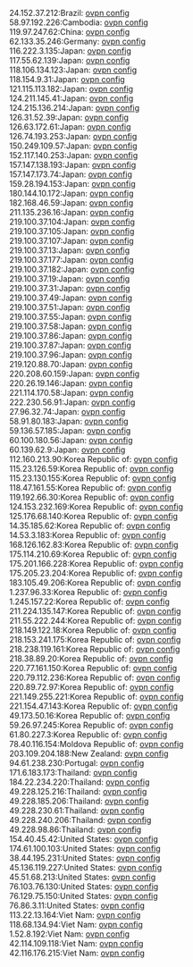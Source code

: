 24.152.37.212:Brazil: [ovpn config](vpn/24_152_37_212.ovpn)  
58.97.192.226:Cambodia: [ovpn config](vpn/58_97_192_226.ovpn)  
119.97.247.62:China: [ovpn config](vpn/119_97_247_62.ovpn)  
62.133.35.246:Germany: [ovpn config](vpn/62_133_35_246.ovpn)  
116.222.3.135:Japan: [ovpn config](vpn/116_222_3_135.ovpn)  
117.55.62.139:Japan: [ovpn config](vpn/117_55_62_139.ovpn)  
118.106.134.123:Japan: [ovpn config](vpn/118_106_134_123.ovpn)  
118.154.9.31:Japan: [ovpn config](vpn/118_154_9_31.ovpn)  
121.115.113.182:Japan: [ovpn config](vpn/121_115_113_182.ovpn)  
124.211.145.41:Japan: [ovpn config](vpn/124_211_145_41.ovpn)  
124.215.136.214:Japan: [ovpn config](vpn/124_215_136_214.ovpn)  
126.31.52.39:Japan: [ovpn config](vpn/126_31_52_39.ovpn)  
126.63.172.61:Japan: [ovpn config](vpn/126_63_172_61.ovpn)  
126.74.193.253:Japan: [ovpn config](vpn/126_74_193_253.ovpn)  
150.249.109.57:Japan: [ovpn config](vpn/150_249_109_57.ovpn)  
152.117.140.253:Japan: [ovpn config](vpn/152_117_140_253.ovpn)  
157.147.138.193:Japan: [ovpn config](vpn/157_147_138_193.ovpn)  
157.147.173.74:Japan: [ovpn config](vpn/157_147_173_74.ovpn)  
159.28.194.153:Japan: [ovpn config](vpn/159_28_194_153.ovpn)  
180.144.10.172:Japan: [ovpn config](vpn/180_144_10_172.ovpn)  
182.168.46.59:Japan: [ovpn config](vpn/182_168_46_59.ovpn)  
211.135.236.16:Japan: [ovpn config](vpn/211_135_236_16.ovpn)  
219.100.37.104:Japan: [ovpn config](vpn/219_100_37_104.ovpn)  
219.100.37.105:Japan: [ovpn config](vpn/219_100_37_105.ovpn)  
219.100.37.107:Japan: [ovpn config](vpn/219_100_37_107.ovpn)  
219.100.37.13:Japan: [ovpn config](vpn/219_100_37_13.ovpn)  
219.100.37.177:Japan: [ovpn config](vpn/219_100_37_177.ovpn)  
219.100.37.182:Japan: [ovpn config](vpn/219_100_37_182.ovpn)  
219.100.37.19:Japan: [ovpn config](vpn/219_100_37_19.ovpn)  
219.100.37.31:Japan: [ovpn config](vpn/219_100_37_31.ovpn)  
219.100.37.49:Japan: [ovpn config](vpn/219_100_37_49.ovpn)  
219.100.37.51:Japan: [ovpn config](vpn/219_100_37_51.ovpn)  
219.100.37.55:Japan: [ovpn config](vpn/219_100_37_55.ovpn)  
219.100.37.58:Japan: [ovpn config](vpn/219_100_37_58.ovpn)  
219.100.37.86:Japan: [ovpn config](vpn/219_100_37_86.ovpn)  
219.100.37.87:Japan: [ovpn config](vpn/219_100_37_87.ovpn)  
219.100.37.96:Japan: [ovpn config](vpn/219_100_37_96.ovpn)  
219.120.88.70:Japan: [ovpn config](vpn/219_120_88_70.ovpn)  
220.208.60.159:Japan: [ovpn config](vpn/220_208_60_159.ovpn)  
220.26.19.146:Japan: [ovpn config](vpn/220_26_19_146.ovpn)  
221.114.170.58:Japan: [ovpn config](vpn/221_114_170_58.ovpn)  
222.230.56.91:Japan: [ovpn config](vpn/222_230_56_91.ovpn)  
27.96.32.74:Japan: [ovpn config](vpn/27_96_32_74.ovpn)  
58.91.80.183:Japan: [ovpn config](vpn/58_91_80_183.ovpn)  
59.136.57.185:Japan: [ovpn config](vpn/59_136_57_185.ovpn)  
60.100.180.56:Japan: [ovpn config](vpn/60_100_180_56.ovpn)  
60.139.62.9:Japan: [ovpn config](vpn/60_139_62_9.ovpn)  
112.160.213.90:Korea Republic of: [ovpn config](vpn/112_160_213_90.ovpn)  
115.23.126.59:Korea Republic of: [ovpn config](vpn/115_23_126_59.ovpn)  
115.23.130.155:Korea Republic of: [ovpn config](vpn/115_23_130_155.ovpn)  
118.47.161.55:Korea Republic of: [ovpn config](vpn/118_47_161_55.ovpn)  
119.192.66.30:Korea Republic of: [ovpn config](vpn/119_192_66_30.ovpn)  
124.153.232.169:Korea Republic of: [ovpn config](vpn/124_153_232_169.ovpn)  
125.176.68.140:Korea Republic of: [ovpn config](vpn/125_176_68_140.ovpn)  
14.35.185.62:Korea Republic of: [ovpn config](vpn/14_35_185_62.ovpn)  
14.53.3.183:Korea Republic of: [ovpn config](vpn/14_53_3_183.ovpn)  
168.126.162.83:Korea Republic of: [ovpn config](vpn/168_126_162_83.ovpn)  
175.114.210.69:Korea Republic of: [ovpn config](vpn/175_114_210_69.ovpn)  
175.201.166.228:Korea Republic of: [ovpn config](vpn/175_201_166_228.ovpn)  
175.205.23.204:Korea Republic of: [ovpn config](vpn/175_205_23_204.ovpn)  
183.105.49.206:Korea Republic of: [ovpn config](vpn/183_105_49_206.ovpn)  
1.237.96.33:Korea Republic of: [ovpn config](vpn/1_237_96_33.ovpn)  
1.245.157.22:Korea Republic of: [ovpn config](vpn/1_245_157_22.ovpn)  
211.224.135.147:Korea Republic of: [ovpn config](vpn/211_224_135_147.ovpn)  
211.55.222.244:Korea Republic of: [ovpn config](vpn/211_55_222_244.ovpn)  
218.149.122.18:Korea Republic of: [ovpn config](vpn/218_149_122_18.ovpn)  
218.153.241.175:Korea Republic of: [ovpn config](vpn/218_153_241_175.ovpn)  
218.238.119.161:Korea Republic of: [ovpn config](vpn/218_238_119_161.ovpn)  
218.38.89.20:Korea Republic of: [ovpn config](vpn/218_38_89_20.ovpn)  
220.77.161.150:Korea Republic of: [ovpn config](vpn/220_77_161_150.ovpn)  
220.79.112.236:Korea Republic of: [ovpn config](vpn/220_79_112_236.ovpn)  
220.89.72.97:Korea Republic of: [ovpn config](vpn/220_89_72_97.ovpn)  
221.149.255.221:Korea Republic of: [ovpn config](vpn/221_149_255_221.ovpn)  
221.154.47.143:Korea Republic of: [ovpn config](vpn/221_154_47_143.ovpn)  
49.173.50.16:Korea Republic of: [ovpn config](vpn/49_173_50_16.ovpn)  
59.26.97.245:Korea Republic of: [ovpn config](vpn/59_26_97_245.ovpn)  
61.80.227.3:Korea Republic of: [ovpn config](vpn/61_80_227_3.ovpn)  
78.40.116.154:Moldova Republic of: [ovpn config](vpn/78_40_116_154.ovpn)  
203.109.204.188:New Zealand: [ovpn config](vpn/203_109_204_188.ovpn)  
94.61.238.230:Portugal: [ovpn config](vpn/94_61_238_230.ovpn)  
171.6.183.173:Thailand: [ovpn config](vpn/171_6_183_173.ovpn)  
184.22.234.220:Thailand: [ovpn config](vpn/184_22_234_220.ovpn)  
49.228.125.216:Thailand: [ovpn config](vpn/49_228_125_216.ovpn)  
49.228.185.206:Thailand: [ovpn config](vpn/49_228_185_206.ovpn)  
49.228.230.61:Thailand: [ovpn config](vpn/49_228_230_61.ovpn)  
49.228.240.206:Thailand: [ovpn config](vpn/49_228_240_206.ovpn)  
49.228.98.86:Thailand: [ovpn config](vpn/49_228_98_86.ovpn)  
154.40.45.42:United States: [ovpn config](vpn/154_40_45_42.ovpn)  
174.61.100.103:United States: [ovpn config](vpn/174_61_100_103.ovpn)  
38.44.195.231:United States: [ovpn config](vpn/38_44_195_231.ovpn)  
45.136.119.227:United States: [ovpn config](vpn/45_136_119_227.ovpn)  
45.51.68.213:United States: [ovpn config](vpn/45_51_68_213.ovpn)  
76.103.76.130:United States: [ovpn config](vpn/76_103_76_130.ovpn)  
76.129.75.150:United States: [ovpn config](vpn/76_129_75_150.ovpn)  
76.86.3.11:United States: [ovpn config](vpn/76_86_3_11.ovpn)  
113.22.13.164:Viet Nam: [ovpn config](vpn/113_22_13_164.ovpn)  
118.68.134.94:Viet Nam: [ovpn config](vpn/118_68_134_94.ovpn)  
1.52.8.192:Viet Nam: [ovpn config](vpn/1_52_8_192.ovpn)  
42.114.109.118:Viet Nam: [ovpn config](vpn/42_114_109_118.ovpn)  
42.116.176.215:Viet Nam: [ovpn config](vpn/42_116_176_215.ovpn)  
